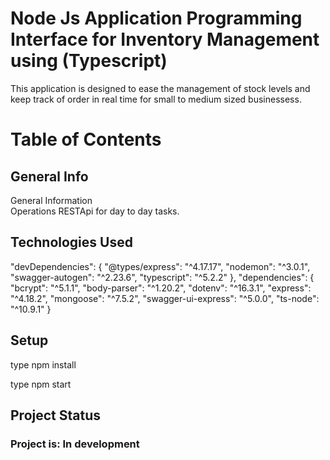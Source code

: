 
# Node Js Application Programming Interface for Inventory Management using (Typescript)

This application is designed to ease the management of stock levels and keep track of order in real time for small to medium sized businessess.  


# Table of Contents  

## General Info  
General Information    
Operations RESTApi for day to day tasks.  



## Technologies Used  
  "devDependencies": {
    "@types/express": "^4.17.17",
    "nodemon": "^3.0.1",
    "swagger-autogen": "^2.23.6",
    "typescript": "^5.2.2"
  },
  "dependencies": {
    "bcrypt": "^5.1.1",
    "body-parser": "^1.20.2",
    "dotenv": "^16.3.1",
    "express": "^4.18.2",
    "mongoose": "^7.5.2",
    "swagger-ui-express": "^5.0.0",
    "ts-node": "^10.9.1"
  }   

    

## Setup
type npm install 

type npm start 



## Project Status
    
### Project is: In development  

